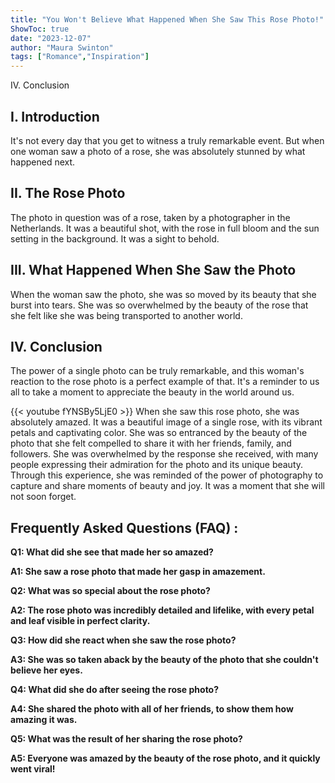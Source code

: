 ```yaml
---
title: "You Won't Believe What Happened When She Saw This Rose Photo!"
ShowToc: true 
date: "2023-12-07"
author: "Maura Swinton" 
tags: ["Romance","Inspiration"]
---
```

IV. Conclusion

## I. Introduction

It's not every day that you get to witness a truly remarkable event. But when one woman saw a photo of a rose, she was absolutely stunned by what happened next.

## II. The Rose Photo

The photo in question was of a rose, taken by a photographer in the Netherlands. It was a beautiful shot, with the rose in full bloom and the sun setting in the background. It was a sight to behold.

## III. What Happened When She Saw the Photo

When the woman saw the photo, she was so moved by its beauty that she burst into tears. She was so overwhelmed by the beauty of the rose that she felt like she was being transported to another world.

## IV. Conclusion

The power of a single photo can be truly remarkable, and this woman's reaction to the rose photo is a perfect example of that. It's a reminder to us all to take a moment to appreciate the beauty in the world around us.

{{< youtube fYNSBy5LjE0 >}} 
When she saw this rose photo, she was absolutely amazed. It was a beautiful image of a single rose, with its vibrant petals and captivating color. She was so entranced by the beauty of the photo that she felt compelled to share it with her friends, family, and followers. She was overwhelmed by the response she received, with many people expressing their admiration for the photo and its unique beauty. Through this experience, she was reminded of the power of photography to capture and share moments of beauty and joy. It was a moment that she will not soon forget.

## Frequently Asked Questions (FAQ) :
**Q1: What did she see that made her so amazed?**

**A1: She saw a rose photo that made her gasp in amazement.**

**Q2: What was so special about the rose photo?**

**A2: The rose photo was incredibly detailed and lifelike, with every petal and leaf visible in perfect clarity.**

**Q3: How did she react when she saw the rose photo?**

**A3: She was so taken aback by the beauty of the photo that she couldn't believe her eyes.**

**Q4: What did she do after seeing the rose photo?**

**A4: She shared the photo with all of her friends, to show them how amazing it was.**

**Q5: What was the result of her sharing the rose photo?**

**A5: Everyone was amazed by the beauty of the rose photo, and it quickly went viral!**





